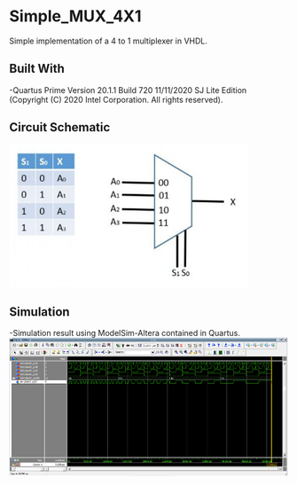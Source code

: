 # Simple_MUX_4X1
Simple implementation of a 4 to 1 multiplexer in VHDL.

## Built With
-Quartus Prime Version 20.1.1 Build 720 11/11/2020 SJ Lite Edition<br />
(Copyright (C) 2020 Intel Corporation. All rights reserved).

## Circuit Schematic
![alt text](https://github.com/AlexandreLujan/Simple_MUX_4X1/blob/main/Simple_MUX_4X1.png?raw=true)

## Simulation
-Simulation result using ModelSim-Altera contained in Quartus.<br />
![alt text](https://github.com/AlexandreLujan/Simple_MUX_4X1/blob/main/Simulation.png?raw=true)
